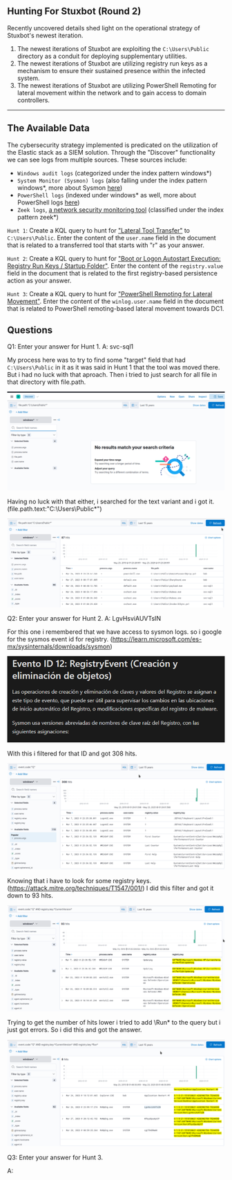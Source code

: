 

## Hunting For Stuxbot (Round 2)

Recently uncovered details shed light on the operational strategy of Stuxbot's newest iteration.

1. The newest iterations of Stuxbot are exploiting the `C:\Users\Public` directory as a conduit for deploying supplementary utilities.
2. The newest iterations of Stuxbot are utilizing registry run keys as a mechanism to ensure their sustained presence within the infected system.
3. The newest iterations of Stuxbot are utilizing PowerShell Remoting for lateral movement within the network and to gain access to domain controllers.

---

## The Available Data

The cybersecurity strategy implemented is predicated on the utilization of the Elastic stack as a SIEM solution. Through the "Discover" functionality we can see logs from multiple sources. These sources include:

- `Windows audit logs` (categorized under the index pattern windows*)
- `System Monitor (Sysmon) logs` (also falling under the index pattern windows*, more about Sysmon [here](https://learn.microsoft.com/en-us/sysinternals/downloads/sysmon))
- `PowerShell logs` (indexed under windows* as well, more about PowerShell logs [here](https://www.splunk.com/en_us/blog/security/hunting-for-malicious-powershell-using-script-block-logging.html))
- `Zeek logs`, [a network security monitoring tool](https://www.elastic.co/guide/en/beats/filebeat/current/exported-fields-zeek.html) (classified under the index pattern zeek*)



`Hunt 1`: Create a KQL query to hunt for ["Lateral Tool Transfer"](https://attack.mitre.org/techniques/T1570/) to `C:\Users\Public`. Enter the content of the `user.name` field in the document that is related to a transferred tool that starts with "r" as your answer.

`Hunt 2`: Create a KQL query to hunt for ["Boot or Logon Autostart Execution: Registry Run Keys / Startup Folder"](https://attack.mitre.org/techniques/T1547/001/). Enter the content of the `registry.value` field in the document that is related to the first registry-based persistence action as your answer.

`Hunt 3`: Create a KQL query to hunt for ["PowerShell Remoting for Lateral Movement"](https://www.ired.team/offensive-security/lateral-movement/t1028-winrm-for-lateral-movement). Enter the content of the `winlog.user.name` field in the document that is related to PowerShell remoting-based lateral movement towards DC1.


## Questions


Q1: Enter your answer for Hunt 1.
A: svc-sql1

My process here was to try to find some "target" field that had `C:\Users\Public` in it as it was said in Hunt 1 that the tool was moved there. But i had no luck with that aproach.
Then i tried to just search for all file in that directory with file.path.

![](../../Img/Pasted%20image%2020250522192231.png)

Having no luck with that either, i searched for the text variant and i got it. (file.path.text:"C:\Users\Public*")

![](../../Img/Pasted%20image%2020250522192355.png)

Q2: Enter your answer for Hunt 2.
A: LgvHsviAUVTsIN

For this one i remembered that we have access to sysmon logs. so i google for the sysmos event id for registry. (https://learn.microsoft.com/es-mx/sysinternals/downloads/sysmon)

![](../../Img/Pasted%20image%2020250522193418.png)

With this i filtered for that ID and got 308 hits.

![](../../Img/Pasted%20image%2020250522193406.png)

Knowing that i have to look for some registry keys. (https://attack.mitre.org/techniques/T1547/001/)
I did this filter and got it down to 93 hits.

![](../../Img/Pasted%20image%2020250522193925.png)

Trying to get the number of hits lower i tried to add \Run* to the query but i just got errors.
So i did this and got the answer.

![](../../Img/Pasted%20image%2020250522195033.png)

Q3: Enter your answer for Hunt 3.

A: 

